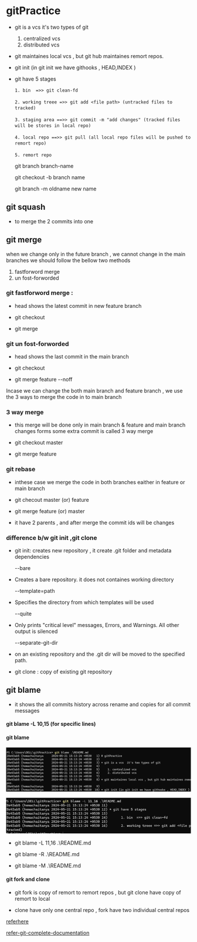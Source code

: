 # gitPractice

* git is a vcs  it's two types of git

    1. centralized vcs
    2. distributed vcs
 
* git maintaines local vcs , but git hub maintaines remort repos.

* git init (in git init we have githooks , HEAD,INDEX )

* git have 5 stages
  
      1. bin  =>> git clean-fd
  
      2. working treee =>> git add <file path> (untracked files to tracked)

      3. staging area ==>> git commit -m "add changes" (tracked files will be stores in local repo)
  
      4. local repo ==>> git pull (all local repo files will be pushed to remort repo)
  
      5. remort repo
  
  
     
     git branch branch-name
    
     git checkout -b branch name
    
     git branch -m oldname new name

## git squash

* to merge the 2 commits  into one

## git merge

when we change only in the future branch , we cannot change in the main branches we should follow the bellow two methods 

  1. fastforword merge
  2. un fost-forworded

### git fastforword merge : 

* head shows the latest commit in new feature branch

* git checkout <master>

* git merge <feature>

### git un fost-forworded

* head shows the last commit in the main branch

*  git checkout <master>

* git merge feature --noff


Incase we can change the both main branch and feature branch , we use the 3 ways to merge the code in to main branch

    

### 3 way merge 

*  this merge will be done only in main branch & feature and main branch changes forms some extra commit is called 3 way merge

* git checkout master

* git merge feature

### git rebase 

* inthese case we merge the code in both branches eaither in feature or main branch

* git checout master (or) feature

* git merge feature (or) master

* it have 2 parents , and after merge the commit ids will be changes

### difference b/w git init ,git clone

* git init: creates new repository , it create .git folder and metadata dependencies

    --bare

* Creates a bare repository. it does not containes working directory 
    

    --template=path

* Specifies the directory from which templates will be used

    --quite

    
* Only prints "critical level" messages, Errors, and Warnings. All other output is silenced

     --separate-git-dir 
     
* on an existing repository and the .git dir will be moved to the specified  path.


* git clone : copy of  existing git repository


## git blame <filename>

* it shows the all commits history  across rename and copies for all commit messages

#### git blame -L 10,15 (for specific lines)

#### git blame 

![blame](./Images/blame.png)

![lines](./Images/line-blame.png)

* git blame -L 11,16 .\README.md

* git blame -R .\README.md

* git blame -M .\README.md

#### git fork and clone

* git fork is copy of remort to remort repos , but git clone have copy of remort to local 

* clone have only one central repo , fork have two individual central repos


[referhere](https://www.atlassian.com/git/tutorials/rewriting-history/git-rebase)


[refer-git-complete-documentation](https://www.atlassian.com/git/tutorials/undoing-changes/git-revert)





  
